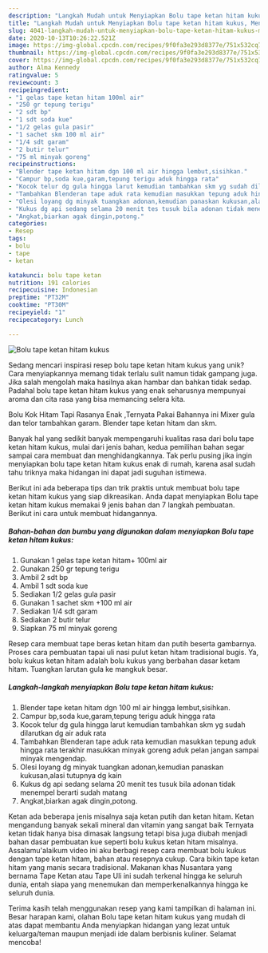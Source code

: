 ```yaml
---
description: "Langkah Mudah untuk Menyiapkan Bolu tape ketan hitam kukus, Menggugah Selera"
title: "Langkah Mudah untuk Menyiapkan Bolu tape ketan hitam kukus, Menggugah Selera"
slug: 4041-langkah-mudah-untuk-menyiapkan-bolu-tape-ketan-hitam-kukus-menggugah-selera
date: 2020-10-13T10:26:22.521Z
image: https://img-global.cpcdn.com/recipes/9f0fa3e293d8377e/751x532cq70/bolu-tape-ketan-hitam-kukus-foto-resep-utama.jpg
thumbnail: https://img-global.cpcdn.com/recipes/9f0fa3e293d8377e/751x532cq70/bolu-tape-ketan-hitam-kukus-foto-resep-utama.jpg
cover: https://img-global.cpcdn.com/recipes/9f0fa3e293d8377e/751x532cq70/bolu-tape-ketan-hitam-kukus-foto-resep-utama.jpg
author: Alma Kennedy
ratingvalue: 5
reviewcount: 3
recipeingredient:
- "1 gelas tape ketan hitam 100ml air"
- "250 gr tepung terigu"
- "2 sdt bp"
- "1 sdt soda kue"
- "1/2 gelas gula pasir"
- "1 sachet skm 100 ml air"
- "1/4 sdt garam"
- "2 butir telur"
- "75 ml minyak goreng"
recipeinstructions:
- "Blender tape ketan hitam dgn 100 ml air hingga lembut,sisihkan."
- "Campur bp,soda kue,garam,tepung terigu aduk hingga rata"
- "Kocok telur dg gula hingga larut kemudian tambahkan skm yg sudah dilarutkan dg air aduk rata"
- "Tambahkan Blenderan tape aduk rata kemudian masukkan tepung aduk hingga rata terakhir masukkan minyak goreng aduk pelan jangan sampai minyak mengendap."
- "Olesi loyang dg minyak tuangkan adonan,kemudian panaskan kukusan,alasi tutupnya dg kain"
- "Kukus dg api sedang selama 20 menit tes tusuk bila adonan tidak menempel berarti sudah matang"
- "Angkat,biarkan agak dingin,potong."
categories:
- Resep
tags:
- bolu
- tape
- ketan

katakunci: bolu tape ketan 
nutrition: 191 calories
recipecuisine: Indonesian
preptime: "PT32M"
cooktime: "PT30M"
recipeyield: "1"
recipecategory: Lunch

---
```



![Bolu tape ketan hitam kukus](https://img-global.cpcdn.com/recipes/9f0fa3e293d8377e/751x532cq70/bolu-tape-ketan-hitam-kukus-foto-resep-utama.jpg)

Sedang mencari inspirasi resep bolu tape ketan hitam kukus yang unik? Cara menyiapkannya memang tidak terlalu sulit namun tidak gampang juga. Jika salah mengolah maka hasilnya akan hambar dan bahkan tidak sedap. Padahal bolu tape ketan hitam kukus yang enak seharusnya mempunyai aroma dan cita rasa yang bisa memancing selera kita.

Bolu Kok Hitam Tapi Rasanya Enak ,Ternyata Pakai Bahannya ini Mixer gula dan telor tambahkan garam. Blender tape ketan hitam dan skm.

Banyak hal yang sedikit banyak mempengaruhi kualitas rasa dari bolu tape ketan hitam kukus, mulai dari jenis bahan, kedua pemilihan bahan segar sampai cara membuat dan menghidangkannya. Tak perlu pusing jika ingin menyiapkan bolu tape ketan hitam kukus enak di rumah, karena asal sudah tahu triknya maka hidangan ini dapat jadi suguhan istimewa.


Berikut ini ada beberapa tips dan trik praktis untuk membuat bolu tape ketan hitam kukus yang siap dikreasikan. Anda dapat menyiapkan Bolu tape ketan hitam kukus memakai 9 jenis bahan dan 7 langkah pembuatan. Berikut ini cara untuk membuat hidangannya.

<!--inarticleads1-->

##### Bahan-bahan dan bumbu yang digunakan dalam menyiapkan Bolu tape ketan hitam kukus:

1. Gunakan 1 gelas tape ketan hitam+ 100ml air
1. Gunakan 250 gr tepung terigu
1. Ambil 2 sdt bp
1. Ambil 1 sdt soda kue
1. Sediakan 1/2 gelas gula pasir
1. Gunakan 1 sachet skm +100 ml air
1. Sediakan 1/4 sdt garam
1. Sediakan 2 butir telur
1. Siapkan 75 ml minyak goreng


Resep cara membuat tape beras ketan hitam dan putih beserta gambarnya. Proses cara pembuatan tapai uli nasi pulut ketan hitam tradisional bugis. Ya, bolu kukus ketan hitam adalah bolu kukus yang berbahan dasar ketam hitam. Tuangkan larutan gula ke mangkuk besar. 

<!--inarticleads2-->

##### Langkah-langkah menyiapkan Bolu tape ketan hitam kukus:

1. Blender tape ketan hitam dgn 100 ml air hingga lembut,sisihkan.
1. Campur bp,soda kue,garam,tepung terigu aduk hingga rata
1. Kocok telur dg gula hingga larut kemudian tambahkan skm yg sudah dilarutkan dg air aduk rata
1. Tambahkan Blenderan tape aduk rata kemudian masukkan tepung aduk hingga rata terakhir masukkan minyak goreng aduk pelan jangan sampai minyak mengendap.
1. Olesi loyang dg minyak tuangkan adonan,kemudian panaskan kukusan,alasi tutupnya dg kain
1. Kukus dg api sedang selama 20 menit tes tusuk bila adonan tidak menempel berarti sudah matang
1. Angkat,biarkan agak dingin,potong.


Ketan ada beberapa jenis misalnya saja ketan putih dan ketan hitam. Ketan mengandung banyak sekali mineral dan vitamin yang sangat baik Ternyata ketan tidak hanya bisa dimasak langsung tetapi bisa juga diubah menjadi bahan dasar pembuatan kue seperti bolu kukus ketan hitam misalnya. Assalamu&#39;alaikum video ini aku berbagi resep cara membuat bolu kukus dengan tape ketan hitam, bahan atau resepnya cukup. Cara bikin tape ketan hitam yang manis secara tradisional. Makanan khas Nusantara yang bernama Tape Ketan atau Tape Uli ini sudah terkenal hingga ke seluruh dunia, entah siapa yang menemukan dan memperkenalkannya hingga ke seluruh dunia. 

Terima kasih telah menggunakan resep yang kami tampilkan di halaman ini. Besar harapan kami, olahan Bolu tape ketan hitam kukus yang mudah di atas dapat membantu Anda menyiapkan hidangan yang lezat untuk keluarga/teman maupun menjadi ide dalam berbisnis kuliner. Selamat mencoba!

